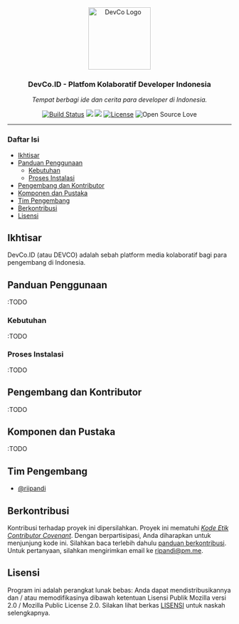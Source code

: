 <div align="center">
  <img alt="DevCo Logo" src="https://image.flaticon.com/icons/svg/1312/1312124.svg" height="140" />
  <h3 align="center">DevCo.ID - Platfom Kolaboratif Developer Indonesia</h3>
  <p><em>Tempat berbagi ide dan cerita para developer di Indonesia.</em></p>
</div>

<p align="center">
  <a href="https://travis-ci.org/riipandi/devco"><img src="https://travis-ci.org/riipandi/devco.svg" alt="Build Status"></a>
  <a href="https://codeclimate.com/github/riipandi/devco/maintainability"><img src="https://api.codeclimate.com/v1/badges/5b7c15adca5e099faa23/maintainability"></a>
  <a href="https://codeclimate.com/github/riipandi/devco/test_coverage"><img src="https://api.codeclimate.com/v1/badges/5b7c15adca5e099faa23/test_coverage"></a>
  <a href="./LICENSE"><img src="https://img.shields.io/badge/License-MPL%202.0-brightgreen.svg" alt="License"></a>
  <img src="https://badges.frapsoft.com/os/v1/open-source.svg?v=103" alt="Open Source Love">
</p>

---

### Daftar Isi
- [Ikhtisar](#ikhtisar)
- [Panduan Penggunaan](#panduan-penggunaan)
    - [Kebutuhan](#kebutuhan)
    - [Proses Instalasi](#proses-instalasi)
- [Pengembang dan Kontributor](#pengembang-dan-kontributor)
- [Komponen dan Pustaka](#komponen-dan-pustaka)
- [Tim Pengembang](#tim-pengembang)
- [Berkontribusi](#berkontribusi)
- [Lisensi](#lisensi)

## Ikhtisar

DevCo.ID (atau DEVCO) adalah sebah platform media kolaboratif bagi
para pengembang di Indonesia.

## Panduan Penggunaan

:TODO

### Kebutuhan

:TODO

### Proses Instalasi

:TODO

## Pengembang dan Kontributor

:TODO

## Komponen dan Pustaka

:TODO

## Tim Pengembang

- [@riipandi](https://github.com/riipandi)

## Berkontribusi

Kontribusi terhadap proyek ini dipersilahkan. Proyek ini mematuhi
[_Kode Etik Contributor Covenant_](./CODE_OF_CONDUCT.md). Dengan
berpartisipasi, Anda diharapkan untuk menjunjung kode ini. Silahkan
baca terlebih dahulu [panduan berkontribusi](./CONTRIBUTING.md).
Untuk pertanyaan, silahkan mengirimkan email ke ripandi@pm.me.

## Lisensi

Program ini adalah perangkat lunak bebas: Anda dapat mendistribusikannya
dan / atau memodifikasinya dibawah ketentuan Lisensi Publik Mozilla versi
2.0 / Mozilla Public License 2.0. Silakan lihat berkas [LISENSI](./LICENSE)
untuk naskah selengkapnya.
